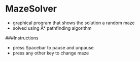 # MazeSolver

* graphical program that shows the solution a random maze
* solved using A* pathfinding algorithm

###Instructions
* press Spacebar to pause and unpause
* press any other key to change maze 
